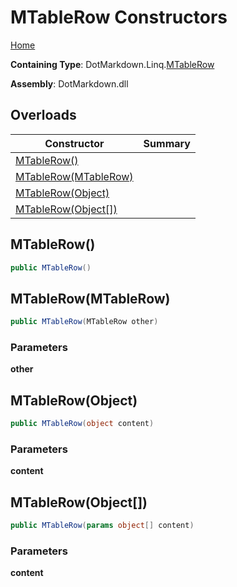 # MTableRow Constructors

[Home](../../../../README.md)

**Containing Type**: DotMarkdown\.Linq\.[MTableRow](../README.md)

**Assembly**: DotMarkdown\.dll

## Overloads

| Constructor | Summary |
| ----------- | ------- |
| [MTableRow()](#DotMarkdown_Linq_MTableRow__ctor) | |
| [MTableRow(MTableRow)](#DotMarkdown_Linq_MTableRow__ctor_DotMarkdown_Linq_MTableRow_) | |
| [MTableRow(Object)](#DotMarkdown_Linq_MTableRow__ctor_System_Object_) | |
| [MTableRow(Object\[\])](#DotMarkdown_Linq_MTableRow__ctor_System_Object___) | |

## MTableRow\(\) <a name="DotMarkdown_Linq_MTableRow__ctor"></a>

```csharp
public MTableRow()
```

## MTableRow\(MTableRow\) <a name="DotMarkdown_Linq_MTableRow__ctor_DotMarkdown_Linq_MTableRow_"></a>

```csharp
public MTableRow(MTableRow other)
```

### Parameters

**other**

## MTableRow\(Object\) <a name="DotMarkdown_Linq_MTableRow__ctor_System_Object_"></a>

```csharp
public MTableRow(object content)
```

### Parameters

**content**

## MTableRow\(Object\[\]\) <a name="DotMarkdown_Linq_MTableRow__ctor_System_Object___"></a>

```csharp
public MTableRow(params object[] content)
```

### Parameters

**content**